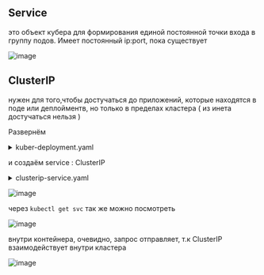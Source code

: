 ## Service
это объект кубера для формирования единой постоянной точки входа в группу подов. Имеет постоянный ip:port, пока существует

![image](https://github.com/user-attachments/assets/ac948aa5-b9f0-4b42-b0e7-5df5161fd7f4)

## ClusterIP
нужен для того,чтобы достучаться до приложений, которые находятся в поде или деплойментв, но только в пределах кластера ( из инета достучаться нельзя )

Развернём 
<details> <summary>kuber-deployment.yaml</summary>

```
apiVersion: apps/v1
kind: Deployment
metadata:
  name: kuber
  labels:
    app: kuber
spec:
  replicas: 3
  minReadySeconds: 5
  strategy:
    rollingUpdate:
      maxSurge: 1
      maxUnavailable: 1
    type: RollingUpdate
  selector:
    matchLabels:
      app: http-server
  template:
    metadata:
      labels:
        app: http-server
    spec:
      containers:
      - name: kuber-app
        image: bokovets/kuber:v1.0
        ports:
        - containerPort: 8000
```
</details>

и создаём service : ClusterIP

<details> <summary>clusterip-service.yaml</summary>

```
apiVersion: v1
kind: Service
metadata:
  name: kuber-service
spec:
  selector:             # селектор меток...
    app: http-server    # ...на основании которого сервис регистрирует к себе поды
  ports:
    - protocol: TCP
      port: 80          # порт самого сервиса
      targetPort: 8000  # порт контейнера ( был указан в kuber-deployment.yaml ( - containerPort: 8000) )
  type: ClusterIP       # вообще ClusterIP создаётся по-дефолту, можно не писать

```
</details>

![image](https://github.com/user-attachments/assets/7e9113e4-dedf-4c14-955b-2e52cc4bb807)

через ```kubectl get svc``` так же можно посмотреть

![image](https://github.com/user-attachments/assets/de21bf28-d92a-4a91-bec6-16e4ebf9b325)

внутри контейнера, очевидно, запрос отправляет, т.к ClusterIP взаимодействует внутри кластера 

![image](https://github.com/user-attachments/assets/dbff6d81-8f9c-4b38-b8bb-5c37ee188b18)

